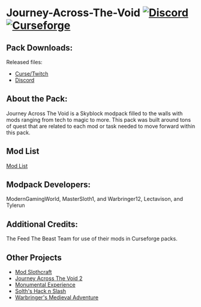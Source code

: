 # Journey-Across-The-Void [![Discord][discordImg]][discordLink] [![Curseforge][curseImg]][curseLink]

[discordImg]: https://img.shields.io/discord/554449878282010633?label=Discord&logo=Discord

[discordLink]: https://discord.gg/wFtUTgZ

[curseImg]: http://cf.way2muchnoise.eu/325071.svg

[curseLink]: https://www.curseforge.com/minecraft/modpacks/journey-across-the-void

## Pack Downloads:
Released files:
- [Curse/Twitch](https://www.curseforge.com/minecraft/modpacks/journey-across-the-void)
- [Discord](https://discord.gg/wFtUTgZ)




## About the Pack:

Journey Across The Void is a Skyblock modpack filled to the walls with mods ranging from tech to magic to more. This pack was built around tons of quest that are related to each mod or task needed to move forward within this pack.



## Mod List
[Mod List](https://www.curseforge.com/minecraft/modpacks/journey-across-the-void/relations/dependencies)


## Modpack Developers:

ModernGamingWorld, MasterSloth1, and Warbringer12, Lectavison, and Tylerun


## Additional Credits:

The Feed The Beast Team for use of their mods in Curseforge packs.


## Other Projects
- [Mod Slothcraft](https://www.curseforge.com/minecraft/mc-mods/slothcraft)
- [Journey Across The Void 2](https://www.curseforge.com/minecraft/modpacks/journey-across-the-void-2)
- [Monumental Experience](https://www.curseforge.com/minecraft/modpacks/journey-across-the-void)
- [Solth's Hack n Slash](https://www.curseforge.com/minecraft/modpacks/sloths-has-adventure)
- [Warbringer's Medieval Adventure](https://www.curseforge.com/minecraft/modpacks/warbringer)
